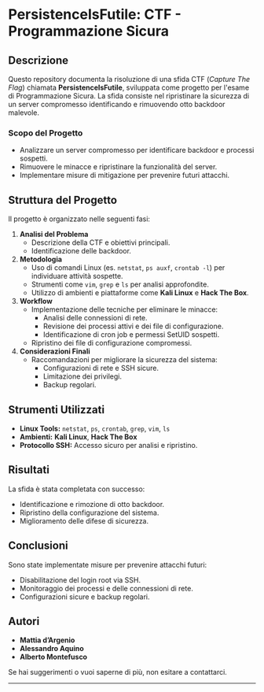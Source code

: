 # PersistenceIsFutile: CTF - Programmazione Sicura

## Descrizione
Questo repository documenta la risoluzione di una sfida CTF (*Capture The Flag*) chiamata **PersistenceIsFutile**, sviluppata come progetto per l'esame di Programmazione Sicura. La sfida consiste nel ripristinare la sicurezza di un server compromesso identificando e rimuovendo otto backdoor malevole.

### Scopo del Progetto
- Analizzare un server compromesso per identificare backdoor e processi sospetti.
- Rimuovere le minacce e ripristinare la funzionalità del server.
- Implementare misure di mitigazione per prevenire futuri attacchi.

## Struttura del Progetto
Il progetto è organizzato nelle seguenti fasi:
1. **Analisi del Problema**
   - Descrizione della CTF e obiettivi principali.
   - Identificazione delle backdoor.
2. **Metodologia**
   - Uso di comandi Linux (es. `netstat`, `ps auxf`, `crontab -l`) per individuare attività sospette.
   - Strumenti come `vim`, `grep` e `ls` per analisi approfondite.
   - Utilizzo di ambienti e piattaforme come **Kali Linux** e **Hack The Box**.
3. **Workflow**
   - Implementazione delle tecniche per eliminare le minacce:
     - Analisi delle connessioni di rete.
     - Revisione dei processi attivi e dei file di configurazione.
     - Identificazione di cron job e permessi SetUID sospetti.
   - Ripristino dei file di configurazione compromessi.
4. **Considerazioni Finali**
   - Raccomandazioni per migliorare la sicurezza del sistema:
     - Configurazioni di rete e SSH sicure.
     - Limitazione dei privilegi.
     - Backup regolari.

## Strumenti Utilizzati
- **Linux Tools:** `netstat`, `ps`, `crontab`, `grep`, `vim`, `ls`
- **Ambienti:** **Kali Linux**, **Hack The Box**
- **Protocollo SSH:** Accesso sicuro per analisi e ripristino.

## Risultati
La sfida è stata completata con successo:
- Identificazione e rimozione di otto backdoor.
- Ripristino della configurazione del sistema.
- Miglioramento delle difese di sicurezza.

## Conclusioni
Sono state implementate misure per prevenire attacchi futuri:
- Disabilitazione del login root via SSH.
- Monitoraggio dei processi e delle connessioni di rete.
- Configurazioni sicure e backup regolari.

## Autori
- **Mattia d’Argenio**
- **Alessandro Aquino**
- **Alberto Montefusco**

Se hai suggerimenti o vuoi saperne di più, non esitare a contattarci.

---
